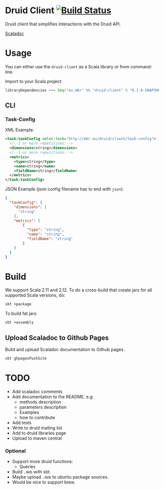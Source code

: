 # Druid Client [![Build Status](https://travis-ci.org/mbrtargeting/druid-client.svg?branch=master)](https://travis-ci.org/mbrtargeting/druid-client)

Druid client that simplifies interactions with the Druid API.

[Scaladoc](https://mbrtargeting.github.io/druid-client/latest/api/eu/m6r/druid/client/DruidHttpClient.html)

# Usage
You can either use the `druid-client` as a Scala library or from command-line. 

Import to your Scala project:
```scala
libraryDependencies ++= Seq("eu.m6r" %% "druid-client" % "0.1.0-SNAPSHOT")
```

## CLI

### Task-Config

XML Example: 

```xml
<task:taskConfig xmlns:task="http://m6r.eu/druid/client/task-config">
  <!--1 or more repetitions:-->
  <dimensions>string</dimensions>
  <!--1 or more repetitions:-->
  <metrics>
    <type>string</type>
    <name>string</name>
    <fieldName>string</fieldName>
  </metrics>
</task:taskConfig>
```

JSON Example (json config filename has to end with `json`):
```json
{
  "taskConfig": {
    "dimensions": [
      "string"
    ],
    "metrics": [
        {
          "type": "string",
          "name": "string",
          "fieldName": "string"
        }
    ]
  }
}
```

# Build

We support Scala 2.11 and 2.12. To do a cross-build that create jars for all supported Scala 
versions, do:

```bash
sbt +package
```

To build fat jars:

```bash
sbt +assembly
```

## Upload Scaladoc to Github Pages

Build and upload Scaladoc documentation to Github pages.
```bash
sbt ghpagesPushSite
```


# TODO

- Add scaladoc comments
- Add documentation to the README. e.g.
  - methods description
  - parameters description
  - Examples
  - how to contribute
- Add tests
- Write to druid mailing list
- Add to druid libraries page
- Upload to maven central

### Optional
- Support more druid functions:
    - Queries
- Build `.deb` with sbt.
- Maybe upload `.deb` to ubuntu package sources.
- Would be nice to support brew.
